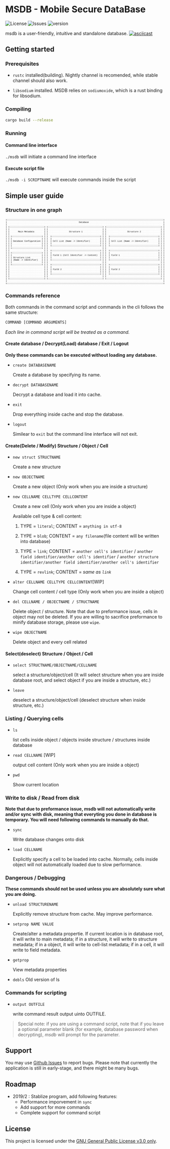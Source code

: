 # MSDB - Mobile Secure DataBase

![License](https://img.shields.io/github/license/moelife-coder/msdb) ![Issues](https://img.shields.io/github/issues/moelife-coder/msdb) ![version](https://img.shields.io/crates/v/msdb)

msdb is a user-friendly, intuitive and standalone database.
[![asciicast](https://asciinema.org/a/Fo3oAjaENzYZfuQfMC3RxiSPG.svg)](https://asciinema.org/a/Fo3oAjaENzYZfuQfMC3RxiSPG)

## Getting started

### Prerequisites

- `rustc` installed(building). Nightly channel is recomended, while stable channel should also work.

- `libsodium` installed. MSDB relies on `sodiumoxide`, which is a rust binding for libsodium.

### Compiling

```bash
cargo build --release
```

### Running

#### Command line interface

`./msdb` will initiate a command line interface

#### Execute script file

`./msdb -i SCRIPTNAME` will execute commands inside the script

## Simple user guide

### Structure in one graph

![structure](structure.png)

### Commands reference

Both commands in the command script and commands in the cli follows the same structure:

```bash
COMMAND [COMMAND ARGUMENTS]
```

*Each line in command script will be treated as a command.*

#### Create database / Decrypt(Load) database / Exit / Logout

**Only these commands can be executed without loading any database.**

- `create DATABASENAME`

    Create a database by specifying its name.
- `decrypt DATABASENAME`

    Decrypt a database and load it into cache.
- `exit`

    Drop everything inside cache and stop the database.
- `logout`

    Similear to `exit` but the command line interface will not exit.

#### Create(Delete / Modify) Structure / Object / Cell

- `new struct STRUCTNAME`

    Create a new structure
- `new OBJECTNAME`

    Create a new object (Only work when you are inside a structure)
- `new CELLNAME CELLTYPE CELLCONTENT`

    Create a new cell (Only work when you are inside a object)

    Available cell type & cell content:

    1. TYPE = `literal`; CONTENT = `anything in utf-8`

    2. TYPE = `blob`; CONTENT = `any filename`(file content will be written into database)

    3. TYPE = `link`; CONTENT = `another cell's identifier` / `another field identifier/another cell's identifier` / `another structure identifier/another field identifier/another cell's identifier`

    4. TYPE = `revlink`; CONTENT = *same as `link`*

- `alter CELLNAME CELLTYPE CELLCONTENT`[WIP]

    Change cell content / cell type (Only work when you are inside a object)

- `del CELLNAME / OBJECTNAME / STRUCTNAME`

    Delete object / structure. Note that due to preformance issue, cells in object may not be deleted. If you are willing to sacrifice preformance to minify database storage, please use `wipe`.
- `wipe OBJECTNAME`

    Delete object and every cell related

#### Select(deselect) Structure / Object / Cell

- `select STRUCTNAME/OBJECTNAME/CELLNAME`

    select a structure/object/cell (It will select structure when you are inside database root, and select object if you are inside a structure, etc.)
- `leave`

    deselect a structure/object/cell (deselect structure when inside structure, etc.)

### Listing / Querying cells

- `ls`

    list cells inside object / objects inside structure / structures inside database
- `read CELLNAME` [WIP]

    output cell content (Only work when you are inside a object)
- `pwd`

    Show current location

### Write to disk / Read from disk

**Note that due to preformance issue, msdb will not automatically write and/or sync with disk, meaning that everyting you done in database is temporary. You will need following commands to manually do that.**

- `sync`

    Write database changes onto disk
- `load CELLNAME`

    Explicitly specify a cell to be loaded into cache. Normally, cells inside object will not automatically loaded due to slow performance.

### Dangerous / Debugging

**These commands should not be used unless you are absolutely sure what you are doing.**

- `unload STRUCTURENAME`

    Explicitly remove structure from cache. May improve performance.
- `setprop NAME VALUE`

    Create/alter a metadata propertie. If current location is in database root, it will write to main metadata; if in a structure, it will write to structure metadata; if in a object, it will write to cell-list metadata; if in a cell, it will write to field metadata.
- `getprop`

    View metadata properties

- `debls`
    Old version of ls

### Commands for scripting

- `output OUTFILE`

    write command result output uinto OUTFILE.

> Special note: if you are using a command script, note that if you leave a optional parameter blank (for example, database password when decrypting), *msdb* will prompt for the parameter.

## Support

You may use [Github Issues](https://github.com/moelife-coder/msdb/issues) to report bugs. Please note that currently the application is still in early-stage, and there might be many bugs.

## Roadmap

- 2019/2 : Stablize program, add following features:
  - Performance imporvement in `sync`
  - Add support for more commands
  - Complete support for command script

## License

This project is licensed under the [GNU General Public License v3.0 only](license).
